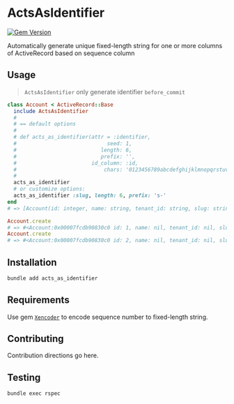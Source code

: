 # ActsAsIdentifier

[![Gem Version](https://badge.fury.io/rb/acts_as_identifier.svg)](https://badge.fury.io/rb/acts_as_identifier)

Automatically generate unique fixed-length string for one or more columns of ActiveRecord based on sequence column

## Usage

> `ActsAsIdentifier` only generate identifier `before_commit`

```ruby
class Account < ActiveRecord::Base
  include ActsAsIdentifier
  #
  # == default options
  #
  # def acts_as_identifier(attr = :identifier,
  #                             seed: 1,
  #                           length: 6,
  #                           prefix: '',
  #                        id_column: :id,
  #                            chars: '0123456789abcdefghijklmnopqrstuvwxyzABCDEFGHIJKLMNOPQRSTUVWXYZ')
  #
  acts_as_identifier
  # or customize options:
  acts_as_identifier :slug, length: 6, prefix: 's-'
end
# => [Account(id: integer, name: string, tenant_id: string, slug: string)]

Account.create
# => #<Account:0x00007fcdb90830c0 id: 1, name: nil, tenant_id: nil, slug: "s-EPaPaP">
Account.create
# => #<Account:0x00007fcdb90830c0 id: 2, name: nil, tenant_id: nil, slug: "s-HSo0u4">

```

## Installation

```ruby
bundle add acts_as_identifier
```

## Requirements

Use gem [`Xencoder`](https://github.com/xiaohui-zhangxh/xencoder/) to encode sequence number to fixed-length string.

## Contributing
Contribution directions go here.

## Testing

```shell
bundle exec rspec
```
